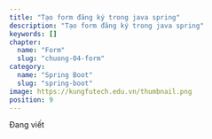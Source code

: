 ```yaml
---
title: "Tạo form đăng ký trong java spring"
description: "Tạo form đăng ký trong java spring"
keywords: []
chapter:
  name: "Form"
  slug: "chuong-04-form"
category:
  name: "Spring Boot"
  slug: "spring-boot"
image: https://kungfutech.edu.vn/thumbnail.png
position: 9
---
```


Đang viết
